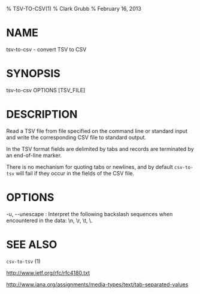 % TSV-TO-CSV(1)
% Clark Grubb
% February 16, 2013


# NAME

tsv-to-csv - convert TSV to CSV

# SYNOPSIS

tsv-to-csv OPTIONS [TSV_FILE]

# DESCRIPTION

Read a TSV file from file specified on the command line or standard input and write the corresponding CSV file to standard output.

In the TSV format fields are delimited by tabs and records are terminated by an end-of-line marker.

There is no mechanism for quoting tabs or newlines, and by default `csv-to-tsv` will fail if they occur in the fields of the CSV file.  

# OPTIONS

-u, \--unescape
: Interpret the following backslash sequences when encountered in the data: \n, \r, \t, \\.


# SEE ALSO

`csv-to-tsv` (1)

http://www.ietf.org/rfc/rfc4180.txt

http://www.iana.org/assignments/media-types/text/tab-separated-values
